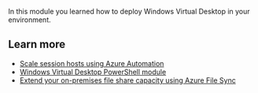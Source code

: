 In this module you learned how to deploy Windows Virtual Desktop in your environment.

## Learn more

- [Scale session hosts using Azure Automation](https://docs.microsoft.com/azure/virtual-desktop/virtual-desktop-fall-2019/set-up-scaling-script#create-an-azure-automation-run-as-account)
- [Windows Virtual Desktop PowerShell module](https://docs.microsoft.com/powershell/windows-virtual-desktop/overview)
- [Extend your on-premises file share capacity using Azure File Sync](https://docs.microsoft.com/learn/modules/extend-share-capacity-with-azure-file-sync/)
